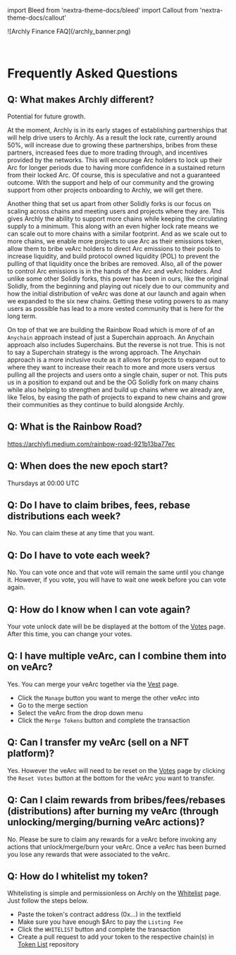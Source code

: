 import Bleed from 'nextra-theme-docs/bleed'
import Callout from 'nextra-theme-docs/callout'

<Bleed>
  ![Archly Finance FAQ](/archly_banner.png)
</Bleed>

&nbsp;

# Frequently Asked Questions

## Q: What makes Archly different?

Potential for future growth.

At the moment, Archly is in its early stages of establishing partnerships that will help drive users to Archly. As a result the lock rate, currently around 50%, will increase due to growing these partnerships, bribes from these partners, increased fees due to more trading through, and incentives provided by the networks. This will encourage Arc holders to lock up their Arc for longer periods due to having more confidence in a sustained return from their locked Arc. Of course, this is speculative and not a guaranteed outcome. With the support and help of our community and the growing support from other projects onboarding to Archly, we will get there.

Another thing that set us apart from other Solidly forks is our focus on scaling across chains and meeting users and projects where they are. This gives Archly the ability to support more chains while keeping the circulating supply to a minimum. This along with an even higher lock rate means we can scale out to more chains with a similar footprint. And as we scale out to more chains, we enable more projects to use Arc as their emissions token, allow them to bribe veArc holders to direct Arc emissions to their pools to increase liquidity, and build protocol owned liquidity (POL) to prevent the pulling of that liquidity once the bribes are removed. Also, all of the power to control Arc emissions is in the hands of the Arc and veArc holders. And unlike some other Solidly forks, this power has been in ours, like the original Solidly, from the beginning and playing out nicely due to our community and how the initial distribution of veArc was done at our launch and again when we expanded to the six new chains. Getting these voting powers to as many users as possible has lead to a more vested community that is here for the long term.

On top of that we are building the Rainbow Road which is more of of an `Anychain` approach instead of just a Superchain approach. An Anychain approach also includes Superchains. But the reverse is not true. This is not to say a Superchain strategy is the wrong approach. The Anychain approach is a more inclusive route as it allows for projects to expand out to where they want to increase their reach to more and more users versus pulling all the projects and users onto a single chain, super or not. This puts us in a position to expand out and be the OG Solidly fork on many chains while also helping to strengthen and build up chains where we already are, like Telos, by easing the path of projects to expand to new chains and grow their communities as they continue to build alongside Archly.

## Q: What is the Rainbow Road?

https://archlyfi.medium.com/rainbow-road-921b13ba77ec

## Q: When does the new epoch start?

Thursdays at 00:00 UTC

## Q: Do I have to claim bribes, fees, rebase distributions each week?

No. You can claim these at any time that you want.

## Q: Do I have to vote each week?

No. You can vote once and that vote will remain the same until you change it. However, if you vote, you will have to wait one week before you can vote again.

## Q: How do I know when I can vote again?

Your vote unlock date will be be displayed at the bottom of the [Votes](https://archly.fi/vote) page. After this time, you can change your votes.

## Q: I have multiple veArc, can I combine them into on veArc?

Yes. You can merge your veArc together via the [Vest](https://archly.fi/vest) page. 

* Click the `Manage` button you want to merge the other veArc into
* Go to the merge section
* Select the veArc from the drop down menu
* Click the `Merge Tokens` button and complete the transaction

## Q: Can I transfer my veArc (sell on a NFT platform)?

Yes. However the veArc will need to be reset on the [Votes](https://archly.fi/vote) page by clicking the `Reset Votes` button at the bottom for the veArc you want to transfer.

## Q: Can I claim rewards from bribes/fees/rebases (distributions) after burning my veArc (through unlocking/merging/burning veArc actions)?

No. Please be sure to claim any rewards for a veArc before invoking any actions that unlock/merge/burn your veArc. Once a veArc has been burned you lose any rewards that were associated to the veArc.

## Q: How do I whitelist my token?

Whitelisting is simple and permissionless on Archly on the [Whitelist](https://archly.fi/whitelist) page. Just follow the steps below.

* Paste the token's contract address (0x...) in the textfield
* Make sure you have enough $Arc to pay the `Listing Fee`
* Click the `WHITELIST` button and complete the transaction
* Create a pull request to add your token to the respective chain(s) in [Token List](https://github.com/ArchlyFi/token-list/) repository
